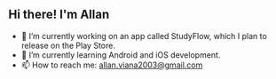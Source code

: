 ## Hi there! I'm Allan

- 🔭 I’m currently working on an app called StudyFlow, which I plan to release on the Play Store.
- 🌱 I’m currently learning Android and iOS development.
- 📫 How to reach me: allan.viana2003@gmail.com
